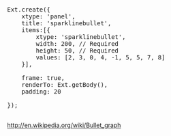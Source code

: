 <pre class="runnable run">
Ext.create({
    xtype: 'panel',
    title: 'sparklinebullet',
    items:[{
        xtype: 'sparklinebullet',
        width: 200, // Required
        height: 50, // Required
        values: [2, 3, 0, 4, -1, 5, 5, 7, 8]
    }],
    
    frame: true,
    renderTo: Ext.getBody(),
    padding: 20
    
});

</pre>


http://en.wikipedia.org/wiki/Bullet_graph

<!--Seemingly inspired by the traditional thermometer charts and progress bars found in many dashboards, the bullet graph serves as a replacement for dashboard gauges and meters.-->
<!--he bullet graph features a single, primary measure (for example, current year-to-date revenue), compares that measure to one or more other measures to enrich its meaning (for example, compared to a target), and displays it in the context of qualitative ranges.-->
